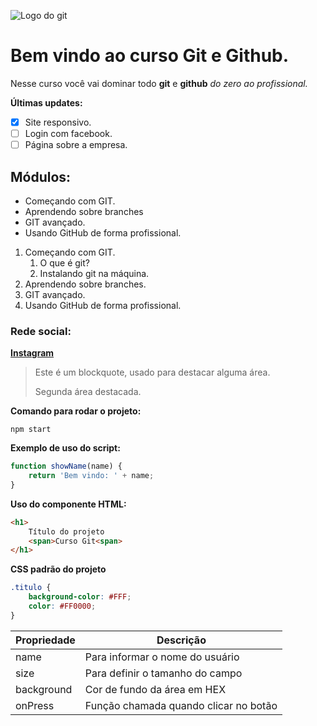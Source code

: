 ![Logo do git](https://sujeitoprogramador.com/wp-content/uploads/2021/04/gitimage.png)

# Bem vindo ao curso Git e Github.
Nesse curso você vai dominar todo **git** e **github** _do zero ao profissional._

**Últimas updates:**
- [X] Site responsivo.
- [ ] Login com facebook.
- [ ] Página sobre a empresa.

## Módulos:
* Começando com GIT.
* Aprendendo sobre branches
* GIT avançado.
* Usando GitHub de forma profissional.

1. Começando com GIT.
    1. O que é git?
    2. Instalando git na máquina.
2. Aprendendo sobre branches.
3. GIT avançado.
4. Usando GitHub de forma profissional.

### Rede social:

[**Instagram**](https://instagram.com/viictorpadua)

>Este é um blockquote, usado para destacar alguma área.
>
>Segunda área destacada.

**Comando para rodar o projeto:**

```
npm start
```

**Exemplo de uso do script:**

```js
function showName(name) {
    return 'Bem vindo: ' + name;
}
```

**Uso do componente HTML:**
```html
<h1>
    Título do projeto
    <span>Curso Git<span>
</h1>
```

**CSS padrão do projeto**
```css
.titulo {
    background-color: #FFF;
    color: #FF0000;
}
```

Propriedade | Descrição
----------- | --------
name | Para informar o nome do usuário 
size | Para definir o tamanho do campo
background | Cor de fundo da área em HEX
onPress | Função chamada quando clicar no botão